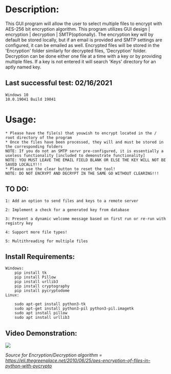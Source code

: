 # Description: 

This GUI program will allow the user to select multiple files to encrypt with AES-256 bit encryption algorithm. This program utilizes GUI design | encryption | decryption | SMTP(optionally). The encryption key will by default be stored locally, but if an email is provided and SMTP settings are configured, it can be emailed as well. Encrypted files will be stored in the 'Encryption' folder similarly for decrypted files, 'Decryption' folder. Decryption can be done either one file at a time with a key or by providing multiple files. If a key is not entered it will search 'Keys' directory for an aptly named key.

## Last successful test: 02/16/2021
    Windows 10 
    10.0.19041 Build 19041 
	
# Usage: 

    * Please have the file(s) that youwish to encrypt located in the / root directory of the program
    * Once the files have been processed, they will and must be stored in the corresponding folders
	NOTE: If you do not an SMTP servr pre-configured, it is essentially a useless functionality [included to demonstrate functionality]
	NOTE: YOU MUST LEAVE THE EMAIL FIELD BLANK OR ELSE THE KEY WILL NOT BE SAVED LOCALLY!!!
    * Please use the clear button to reset the tool! 
	NOTE: DO NOT ENCRYPT AND DECRYPT IN THE SAME GO WITHOUT CLEARING!!!

## TO DO: 
	1: Add an option to send files and keys to a remote server

	2: Implement a check for a generated key from database

	3: Present a dynamic welcome message based on first run or re-run with registry key 

	4: Support more file types! 

	5: Multithreading for multiple files 

## Install Requirements: 
	Windows: 
		pip install tk
		pip install Pillow
		pip install urllib3
		pip install cryptography
		pip install pycryptodome
	Linux: 

		sudo apt-get install python3-tk 
		sudo apt-get install python3-pil python3-pil.imagetk
		sudo apt install pillow 
		sudo apt install urllib3

## Video Demonstration: 
[![](http://img.youtube.com/vi/fij4dLKWpHM/0.jpg)](http://www.youtube.com/watch?v=fij4dLKWpHM "ExiledCrypter Example Use ")

_Source for Encryption/Decryption algorithm = https://eli.thegreenplace.net/2010/06/25/aes-encryption-of-files-in-python-with-pycrypto_
   
